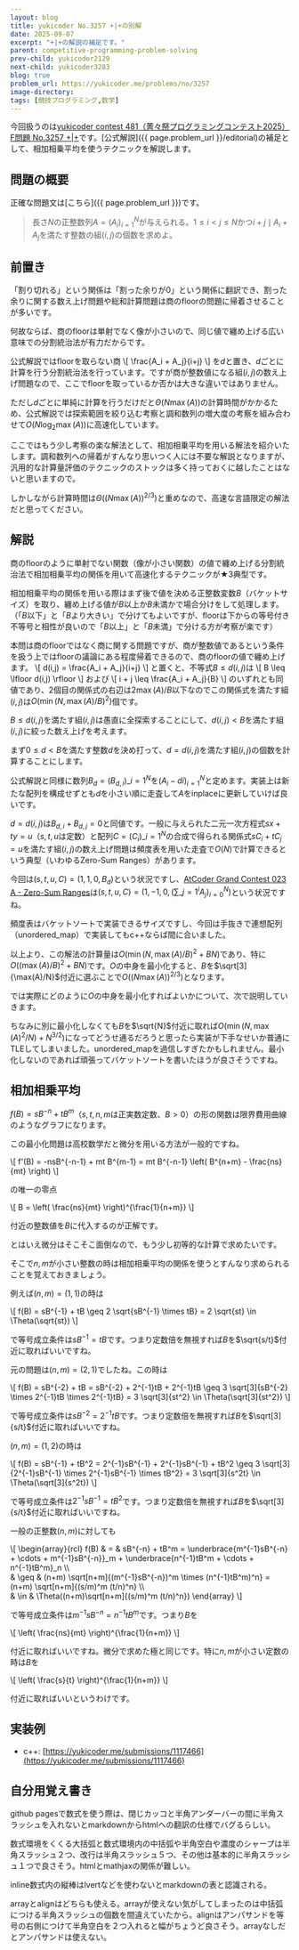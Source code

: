 ```yaml
---
layout: blog
title: yukicoder No.3257 +|+の別解
date: 2025-09-07
excerpt: "+|+の解説の補足です。"
parent: competitive-programming-problem-solving
prev-child: yukicoder2129
next-child: yukicoder3283
blog: true
problem_url: https://yukicoder.me/problems/no/3257
image-directory: 
tags: [競技プログラミング,数学]
---
```


今回扱うのは<a href="{{ page.problem_url }}">yukicoder contest 481（菁々祭プログラミングコンテスト2025）F問題 No.3257 +|+</a>です。[公式解説]({{ page.problem_url }}/editorial)の補足として、相加相乗平均を使うテクニックを解説します。


## 問題の概要

正確な問題文は[こちら]({{ page.problem_url }})です。

> 長さ$N$の正整数列$A = (A_i)_{i=1}^{N}$が与えられる。$1 \leq i < j \leq N$かつ$i+j \mid A_i + A_j$を満たす整数の組$(i,j)$の個数を求めよ。


## 前置き

「割り切れる」という関係は「割った余りが$0$」という関係に翻訳でき、割った余りに関する数え上げ問題や総和計算問題は商のfloorの問題に帰着させることが多いです。

何故ならば、商のfloorは単射でなく像が小さいので、同じ値で纏め上げる広い意味での分割統治法が有力だからです。

公式解説ではfloorを取らない商
\\[
\frac{A_i + A_j}{i+j}
\\]
を$d$と置き、$d$ごとに計算を行う分割統治法を行っています。ですが商が整数値になる組$(i,j)$の数え上げ問題なので、ここでfloorを取っているか否かは大きな違いではありません。

ただし$d$ごとに単純に計算を行うだけだと$\Theta(N \max(A))$の計算時間がかかるため、公式解説では探索範囲を絞り込む考察と調和数列の増大度の考察を組み合わせて$O(N \log_2 \max(A))$に高速化しています。

ここではもう少し考察の楽な解法として、相加相乗平均を用いる解法を紹介いたします。調和数列への帰着がすんなり思いつく人には不要な解説となりますが、汎用的な計算量評価のテクニックのストックは多く持っておくに越したことはないと思いますので。

しかしながら計算時間は$\Theta((N \max(A))^{2/3})$と重めなので、高速な言語限定の解法だと思ってください。


## 解説

商のfloorのように単射でない関数（像が小さい関数）の値で纏め上げる分割統治法で相加相乗平均の関係を用いて高速化するテクニックが★3典型です。

相加相乗平均の関係を用いる際はまず後で値を決める正整数変数$B$（バケットサイズ）を取り、纏め上げる値が$B$以上か$B$未満かで場合分けをして処理します。（「$B$以下」と「$B$より大きい」で分けてもよいですが、floorは下からの等号付き不等号と相性が良いので「$B$以上」と「$B$未満」で分ける方が考察が楽です）

本問は商のfloorではなく商に関する問題ですが、商が整数値であるという条件を扱う上ではfloorの議論にある程度帰着できるので、商のfloorの値で纏め上げます。
\\[
d(i,j) = \frac{A_i + A_j}{i+j}
\\]
と置くと、不等式$B \leq d(i,j)$は
\\[
B \leq \lfloor d(i,j) \rfloor
\\]
および
\\[
i + j \leq \frac{A_i + A_j}{B}
\\]
のいずれとも同値であり、2個目の関係式の右辺は$2 \max(A)/B$以下なのでこの関係式を満たす組$(i,j)$は$O(\min(N,\max(A)/B)^2)$個です。

$B \leq d(i,j)$を満たす組$(i,j)$は愚直に全探索することにして、$d(i,j) < B$を満たす組$(i,j)$に絞った数え上げを考えます。

まず$0 \leq d < B$を満たす整数$d$を決め打って、$d = d(i,j)$を満たす組$(i,j)$の個数を計算することにします。

公式解説と同様に数列$B_d = (B_{d,i})\_{i=1}^{N}$を$(A_i-di)_{i=1}^{N}$と定めます。実装上は新たな配列を構成せずとも$d$を小さい順に走査して$A$をinplaceに更新していけば良いです。

$d = d(i,j)$は$B_{d,i} + B_{d,j} = 0$と同値です。一般に与えられた二元一次方程式$sx+ty=u$（$s,t,u$は定数）と配列$C = (C_i)\_{i=1}^{N}$の合成で得られる関係式$sC_i + tC_j = u$を満たす組$(i,j)$の数え上げ問題は頻度表を用いた走査で$O(N)$で計算できるという典型（いわゆるZero-Sum Ranges）があります。

今回は$(s,t,u,C) = (1,1,0,B_d)$という状況ですし、[AtCoder Grand Contest 023 A - Zero-Sum Ranges](https://atcoder.jp/contests/agc023/tasks/agc023_a)は$(s,t,u,C) = (1,-1,0,(\sum\_{j=1}^{i} A_j)_{i=0}^{N})$という状況ですね。

頻度表はバケットソートで実装できるサイズですし、今回は手抜きで連想配列（unordered_map）で実装してもc++ならば間に合いました。

以上より、この解法の計算量は$O(\min(N,\max(A)/B)^2+BN)$であり、特に$O((\max(A)/B)^2+BN)$です。$O$の中身を最小化すると、$B$を$\sqrt[3]{\max(A)/N}$付近に選ぶことで$O((N \max(A))^{2/3})$となります。

では実際にどのように$O$の中身を最小化すればよいかについて、次で説明していきます。

ちなみに別に最小化しなくても$B$を$\sqrt{N}$付近に取れば$O(\min(N,\max(A)^2/N)+N^{3/2})$になってどうせ通るだろうと思ったら実装が下手なせいか普通にTLEしてしまいました。unordered_mapを過信しすぎたかもしれません。最小化しないのであれば頑張ってバケットソートを書いたほうが良さそうですね。


## 相加相乗平均

$f(B) = sB^{-n} + tB^m$（$s,t,n,m$は正実数定数、$B > 0$）の形の関数は限界費用曲線のようなグラフになります。

この最小化問題は高校数学だと微分を用いる方法が一般的ですね。

\\[
f'(B) = -nsB^{-n-1} + mt B^{m-1} = mt B^{-n-1} \left( B^{n+m} - \frac{ns}{mt} \right)
\\]

の唯一の零点

\\[
B = \left( \frac{ns}{mt} \right)^{\frac{1}{n+m}}
\\]

付近の整数値を$B$に代入するのが正解です。

とはいえ微分はそこそこ面倒なので、もう少し初等的な計算で求めたいです。

そこで$n,m$が小さい整数の時は相加相乗平均の関係を使うとすんなり求められることを覚えておきましょう。

例えば$(n,m)=(1,1)$の時は

\\[
f(B) = sB^{-1} + tB \geq 2 \sqrt{sB^{-1} \times tB} = 2 \sqrt{st} \in \Theta(\sqrt{st})
\\]

で等号成立条件は$sB^{-1} = tB$です。つまり定数倍を無視すれば$B$を$\sqrt{s/t}$付近に取ればいいですね。

元の問題は$(n,m) = (2,1)$でしたね。この時は

\\[
f(B) = sB^{-2} + tB = sB^{-2} + 2^{-1}tB + 2^{-1}tB \geq 3 \sqrt[3]{sB^{-2} \times 2^{-1}tB \times 2^{-1}tB} = 3 \sqrt[3]{st^2} \in \Theta(\sqrt[3]{st^2})
\\]

で等号成立条件は$sB^{-2} = 2^{-1}tB$です。つまり定数倍を無視すれば$B$を$\sqrt[3]{s/t}$付近に取ればいいですね。

$(n,m) = (1,2)$の時は

\\[
f(B) = sB^{-1} + tB^2 = 2^{-1}sB^{-1} + 2^{-1}sB^{-1} + tB^2 \geq 3 \sqrt[3]{2^{-1}sB^{-1} \times 2^{-1}sB^{-1} \times tB^2} = 3 \sqrt[3]{s^2t} \in \Theta(\sqrt[3]{s^2t})
\\]

で等号成立条件は$2^{-1}sB^{-1} = tB^2$です。つまり定数倍を無視すれば$B$を$\sqrt[3]{s/t}$付近に取ればいいですね。

一般の正整数$(n,m)$に対しても

\\[
\begin{array}{rcl}
f(B) & = & sB^{-n} + tB^m = \underbrace{m^{-1}sB^{-n} + \cdots + m^{-1}sB^{-n}}_m + \underbrace{n^{-1}tB^m + \cdots + n^{-1}tB^m}_n \\\\\
& \geq & (n+m) \sqrt[n+m]{(m^{-1}sB^{-n})^m \times (n^{-1}tB^m)^n} = (n+m) \sqrt[n+m]{(s/m)^m (t/n)^n} \\\\\
& \in & \Theta((n+m)\sqrt[n+m]{(s/m)^m (t/n)^n})
\end{array}
\\]

で等号成立条件は$m^{-1}sB^{-n} = n^{-1}tB^m$です。つまり$B$を


\\[
\left( \frac{ns}{mt} \right)^{\frac{1}{n+m}}
\\]

付近に取ればいいですね。微分で求めた極と同じです。特に$n,m$が小さい定数の時は$B$を

\\[
\left( \frac{s}{t} \right)^{\frac{1}{n+m}}
\\]

付近に取ればいいというわけです。



## 実装例

- c++: [https://yukicoder.me/submissions/1117466](https://yukicoder.me/submissions/1117466)


## 自分用覚え書き

github pagesで数式を使う際は、閉じカッコと半角アンダーバーの間に半角スラッシュを入れないとmarkdownからhtmlへの翻訳の仕様でバグるらしい。

数式環境をくくる大括弧と数式環境内の中括弧や半角空白や濃度のシャープは半角スラッシュ２つ、改行は半角スラッシュ５つ、その他は基本的に半角スラッシュ１つで良さそう。htmlとmathjaxの関係が難しい。

inline数式内の縦棒はlvertなどを使わないとmarkdownの表と認識される。

arrayとalignはどちらも使える。arrayが使えない気がしてしまったのは中括弧につける半角スラッシュの個数を間違えていたから。alignはアンパサンドを等号の右側につけて半角空白を２つ入れると幅がちょうど良さそう。arrayなしだとアンパサンドは使えない。
